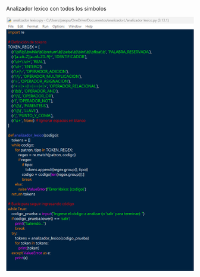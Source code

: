 Analizador lexico con todos los simbolos 


![image alt](https://github.com/Binbounan/Analizador-lexico/blob/e42992547004d53ba71b1d2d6b86e03860de1092/codigo.png)
